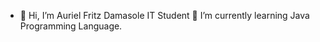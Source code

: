 - 👋 Hi, I’m Auriel Fritz Damasole IT Student 🌱 I’m currently learning Java Programming Language.


<!---
pewkiepie27/pewkiepie27 is a ✨ special ✨ repository because its `README.md` (this file) appears on your GitHub profile.
You can click the Preview link to take a look at your changes.
--->
